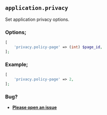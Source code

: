 ## `application.privacy`

Set application privacy options.

### Options;

```php
[
    'privacy.policy-page' => (int) $page_id,
];
```

### Example;

```php
[
    'privacy.policy-page' => 2,
];
```

### Bug?

* **[Please open an issue](https://github.com/soberwp/intervention/issues/new?title=[application.privacy]&labels=bug&assignees=darrenjacoby)**